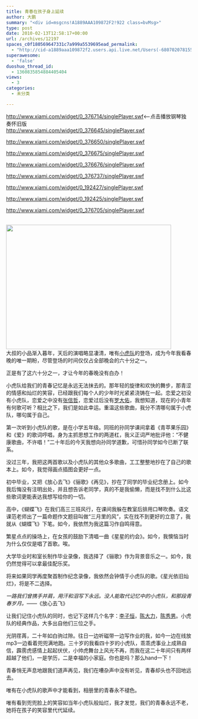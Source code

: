 ```yaml
---
title: 青春在孩子身上延续
author: 大鹏
summary: "<div id=msgcns!A1889AAA109872F2!922 class=bvMsg>"
type: post
date: 2010-02-13T12:58:17+00:00
url: /archives/12197
spaces_c0f180569647331c7a999a5539695ead_permalink:
  - "http://cid-a1889aaa109872f2.users.api.live.net/Users(-6807020781556960526)/Blogs('A1889AAA109872F2!102')/Entries('A1889AAA109872F2!922')?authkey=7T08dKQfQ0s%24"
superawesome:
  - 'false'
duoshuo_thread_id:
  - 1360835854884405404
views:
  - 3
categories:
  - 未分类

---
```

<div id="msgcns!A1889AAA109872F2!922" class="bvMsg">
  <a href="http://www.xiami.com/widget/0_376714/singlePlayer.swf">http://www.xiami.com/widget/0_376714/singlePlayer.swf</a><&#8211;点击播放钢琴独奏怀旧版<br /><a href="http://www.xiami.com/widget/0_376645/singlePlayer.swf">http://www.xiami.com/widget/0_376645/singlePlayer.swf</a></p> 
  
  <p>
    <a href="http://www.xiami.com/widget/0_376650/singlePlayer.swf">http://www.xiami.com/widget/0_376650/singlePlayer.swf</a>
  </p>
  
  <p>
    <a href="http://www.xiami.com/widget/0_376675/singlePlayer.swf">http://www.xiami.com/widget/0_376675/singlePlayer.swf</a>
  </p>
  
  <p>
    <a href="http://www.xiami.com/widget/0_376676/singlePlayer.swf">http://www.xiami.com/widget/0_376676/singlePlayer.swf</a>
  </p>
  
  <p>
    <a href="http://www.xiami.com/widget/0_376737/singlePlayer.swf">http://www.xiami.com/widget/0_376737/singlePlayer.swf</a>
  </p>
  
  <p>
    <a href="http://www.xiami.com/widget/0_192427/singlePlayer.swf">http://www.xiami.com/widget/0_192427/singlePlayer.swf</a>
  </p>
  
  <p>
    <a href="http://www.xiami.com/widget/0_192425/singlePlayer.swf">http://www.xiami.com/widget/0_192425/singlePlayer.swf</a>
  </p>
  
  <p>
    <a href="http://www.xiami.com/widget/0_376705/singlePlayer.swf">http://www.xiami.com/widget/0_376705/singlePlayer.swf</a>
  </p>
  
  <p>
    <a href="https://gsqqvq.bay.livefilestore.com/y1m2I4hgOJlc7QI1xxKDWmXU4wK0P8dWy13CUNlu27yjLR8SV3QBe30vZTvJ21tmSAkl8KwzYLzi2h84NeChDaGl8YlRNEWRzmLyBwyj6R1t4pdkS9Gtm9a4bJqiWhQj1GT3jA5SrcXC1TU1dBIzMJ60g/%E5%B0%8F%E8%99%8E%E9%98%9F3.jpg" target="_blank" rel="WLPP;url=https://gsqqvq.bay.livefilestore.com/y1m2I4hgOJlc7QI1xxKDWmXU4wK0P8dWy13CUNlu27yjLR8SV3QBe30vZTvJ21tmSAkl8KwzYLzi2h84NeChDaGl8YlRNEWRzmLyBwyj6R1t4pdkS9Gtm9a4bJqiWhQj1GT3jA5SrcXC1TU1dBIzMJ60g/%E5%B0%8F%E8%99%8E%E9%98%9F3.jpg"><span></span></a><a href="http://pengzhaoblog.files.wordpress.com/2010/02/e5b08fe8998ee9989f2.jpg?w=298" target="_blank" rel="WLPP;url=http://pengzhaoblog.files.wordpress.com/2010/02/e5b08fe8998ee9989f2.jpg?w=298"><img src="http://pengzhaoblog.files.wordpress.com/2010/02/e5b08fe8998ee9989f2.jpg?w=298" alt="" /></a><span><br /><a href="https://gsqqvq.bay.livefilestore.com/y1m2I4hgOJlc7QI1xxKDWmXU4wK0P8dWy13CUNlu27yjLR8SV3QBe30vZTvJ21tmSAkl8KwzYLzi2h84NeChDaGl8YlRNEWRzmLyBwyj6R1t4pdkS9Gtm9a4bJqiWhQj1GT3jA5SrcXC1TU1dBIzMJ60g/%E5%B0%8F%E8%99%8E%E9%98%9F3.jpg" target="_blank" rel="WLPP;url=https://gsqqvq.bay.livefilestore.com/y1m2I4hgOJlc7QI1xxKDWmXU4wK0P8dWy13CUNlu27yjLR8SV3QBe30vZTvJ21tmSAkl8KwzYLzi2h84NeChDaGl8YlRNEWRzmLyBwyj6R1t4pdkS9Gtm9a4bJqiWhQj1GT3jA5SrcXC1TU1dBIzMJ60g/%E5%B0%8F%E8%99%8E%E9%98%9F3.jpg"><img style="width:449px;height:338px;" src="https://gsqqvq.bay.livefilestore.com/y1m2I4hgOJlc7QI1xxKDWmXU4wK0P8dWy13CUNlu27yjLR8SV3QBe30vZTvJ21tmSAkl8KwzYLzi2h84NeChDaGl8YlRNEWRzmLyBwyj6R1t4pdkS9Gtm9a4bJqiWhQj1GT3jA5SrcXC1TU1dBIzMJ60g/%E5%B0%8F%E8%99%8E%E9%98%9F3.jpg" alt="" /></a><br /></span><span></span>大叔的小品渐入暮年，天后的演唱略显凄清，唯有<a target="_blank" href="http://zh.wikipedia.org/zh-cn/%E5%B0%8F%E8%99%8E%E9%98%9F">小虎队</a>的登场，成为今年我看春晚的唯一期盼，尽管登场的时间仅仅占全部晚会的六十分之一。
  </p>
  
  <p>
    正是有了这六十分之一，才让今年的春晚没有白办！
  </p>
  
  <p>
    小虎队给我们的青春记忆是永远无法抹去的。那年轻的旋律和欢快的舞步，那青涩的情感和灿烂的笑容，已经跟我们每个人的少年时光紧紧浇铸在一起。恋爱之初没有小虎队，恋爱之中没有<a target="_blank" href="http://zh.wikipedia.org/zh-cn/%E5%BC%A0%E4%BF%A1%E5%93%B2">张信哲</a>，恋爱过后没有<a target="_blank" href="http://zh.wikipedia.org/zh-cn/%E7%BD%97%E5%A4%A7%E4%BD%91">罗大佑</a>，我想知道，现在的小青年有何歌可听？相比之下，我们是如此幸运。重温这些歌曲，我分不清哪句属于小虎队，哪句属于自己。
  </p>
  
  <p>
    第一次听到小虎队的歌，是在小学五年级。同班的孙同学课间拿着《青苹果乐园》和《爱》的歌词哼唱，身为主抓思想工作的两道杠，我义正词严地批评他：“不健康歌曲，不许唱！”二十年后的今天我想向孙同学道歉，可惜孙同学如今已断了联系。
  </p>
  
  <p>
    没过三年，我把这两首歌以及小虎队的其他众多歌曲，工工整整地抄在了自己的歌本上。如今，我觉得画点插图会更好一点。
  </p>
  
  <p>
    初中毕业，又把《放心去飞》《骊歌》《再见》，抄在了同学的毕业纪念册上。如今我后悔没有注明出处，并且想告诉老同学，真的不是我偷懒，而是找不到什么比这些歌词更能表达我想写给你的一切。
  </p>
  
  <p>
    高中，《蝴蝶飞》在我们高三三班风行，在课间我躲在教室后排用口琴吹奏。语文课范老师出了一篇命题作文题目叫做“三月里的风”，实在找不到更好的立意了，我就从《蝴蝶飞》下笔。如今，我依然为我这篇习作自鸣得意。
  </p>
  
  <p>
    繁星点点的操场上，在女孩的鼓励下清唱一曲《星星的约会》。如今，我懊恼当时为什么仅仅是唱了首歌。唉。
  </p>
  
  <p>
    大学毕业时和室长制作毕业录像，我选择了《骊歌》作为背景音乐之一。如今，我仍然觉得可以拿最佳配乐奖。
  </p>
  
  <p>
    将来如果同学再度聚首制作纪念录像，我依然会钟情于小虎队的歌。《星光依旧灿烂》，将是不二选择。
  </p>
  
  <p>
    <span style="font-style:italic;">一路我们曾携手并肩，用汗和泪写下永远。没人能取代记忆中的小虎队，和那段青春岁月。</span>——《放心去飞》
  </p>
  
  <p>
    让我们记住小虎队的同时，也记下这样几个名字：<a target="_blank" href="http://zh.wikipedia.org/zh-cn/%E6%9D%8E%E5%AD%90%E6%81%86"></a><a target="_blank" href="http://baike.baidu.com/view/736086.htm">李子恒</a>，<a target="_blank" href="http://baike.baidu.com/view/1342171.htm">陈大力</a>，<a target="_blank" href="http://baike.baidu.com/view/1422294.htm">陈秀男</a>。小虎队的经典作品，大多出自他们三位之手。
  </p>
  
  <p>
    光阴荏苒，二十年如白驹过隙。往日一边听磁带一边写作业的我，如今一边在线放mp3一边看着兜兜满地跑。三十岁的我看四十岁的小虎队，乖乖虎事业上成熟自信，霹雳虎感情上起起伏伏，小帅虎舞台上风光不再，而我在这二十年间只有两样超越了他们，一是学历，二是幸福的小家庭。你也是吗？那么hand一下！
  </p>
  
  <p>
    青春悄无声息地跟我们道声再见，我们在嘈杂声中没有听见，青春却头也不回地远去。
  </p>
  
  <p>
    唯有在小虎队的歌声中才能看到，相册里的青春永不褪色。
  </p>
  
  <p>
    唯有看到兜兜脸上的笑容如当年小虎队般灿烂，我才发觉，我们的青春永远不老，她将在孩子的笑容里代代延续。</div>

